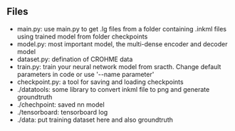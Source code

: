 ## Files

- main.py: use main.py to get .lg files from a folder containing .inkml files using trained model from folder checkpoints
- model.py: most important model, the multi-dense encoder and decoder model
- dataset.py: defination of CROHME data
- train.py: train your neural network model from sracth. Change default parameters in code or use '--name parameter'
- checkpoint.py: a tool for saving and loading checkpoints
- ./datatools: some library to convert inkml file to png and generate groundtruth
- ./chechpoint: saved nn model
- ./tensorboard: tensorboard log
- ./data: put training dataset here and also groundtruth

